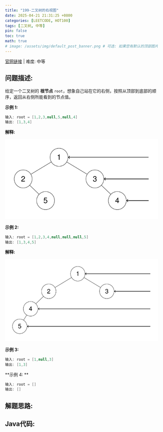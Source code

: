```yaml
---
title: "199-二叉树的右视图"
date: 2025-04-21 21:31:25 +0800
categories: [LEETCODE, HOT100]
tags: [二叉树, 中等]
pin: false
toc: true
math: true
# image: /assets/img/default_post_banner.png # 可选: 如果您有默认的顶部图片，取消注释并修改路径
---
```


[官网链接](https://leetcode.cn/problems/binary-tree-right-side-view/) \| 难度: 中等

## 问题描述: 

给定一个二叉树的 **根节点** `root`，想象自己站在它的右侧，按照从顶部到底部的顺序，返回从右侧所能看到的节点值。

 

**示例 1:**

```java
输入: root = [1,2,3,null,5,null,4]
输出: [1,3,4]
```

**解释:**

![img](../../../../assets/img/posts/p119_0.png)

**示例 2:**

```java
输入: root = [1,2,3,4,null,null,null,5]
输出: [1,3,4,5]
```

**解释:**

![img](../../../../assets/img/posts/p119_1.png)

**示例 3:**

```java
输入: root = [1,null,3]
输出: [1,3]
```



**示例 4: **

```java
输入: root = []
输出: []
```







## 解题思路: 

## Java代码: 

